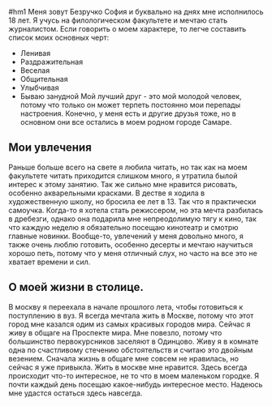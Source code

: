 #hm1
 Меня зовут Безручко София и буквально на днях мне исполнилось 18 лет. Я учусь на филологическом факультете и мечтаю стать журналистом. Если говорить о моем характере, то легче составить список моих основных черт:                                                            
 * Ленивая
 * Раздражительная
 * Веселая
 * Общительная
 * Улыбчивая
 * Бываю занудной
 Мой лучший друг - это мой молодой человек, потому что только он может терпеть постоянно мои перепады настроения. Конечно, у меня есть и другие друзья тоже, но в основном они все остались в моем родном городе Самаре. 
 ## Мои увлечения
 Раньше больше всего на свете я любила читать, но так как на моем факультете читать приходится слишком много, я утратила былой интерес к этому занятию. Так же сильно мне нравится рисовать, особенно акварельными красками. В дестве я ходила в художественную школу, но бросила ее лет в 13. Так что я практически самоучка. Когда-то я хотела стать режиссером, но эта мечта разбилась в дребезги, однако она подарила мне непреодолимую тягу к кино, так что каждую неделю я обязательно посещаю кинотеатр и смотрю главные новинки. Вообще-то, увлечений у меня довольно много, я также очень люблю готовить, особенно десерты и мечтаю научиться хорошо петь, потому что у меня отличный слух, но часто на все это не хватает времени и сил. 
 ## О моей жизни в столице.
 В москву я переехала в начале прошлого лета, чтобы готовиться к поступлению в вуз. Я всегда мечтала жить в Москве, потому что этот город мне казался одим из самых красивых городов мира. Сейчас я живу в общаге на Проспекте мира. Мне повезло, потому что большинство первокурсников заселяют в Одинцово. Живу я в комнате одна по счастливому стечению обстоятельств и считаю это двойным везением. Сначала жизнь в общаге мне совсем не нравилась, но сейчас я уже привыкла. Жить в москве мне нравится. Здесь всегда происходит что-то интересное, не то что в моем маленьком городке. Я почти каждый день посещаю какое-нибудь интересное место. Надеюсь мне удастся остаться здесь навсегда. 
